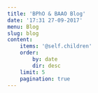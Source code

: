 ```yaml
---
title: 'BPhO & BAAO Blog'
date: '17:31 27-09-2017'
menu: Blog
slug: blog
content:
    items: '@self.children'
    order:
        by: date
        dir: desc
    limit: 5
    pagination: true
---
```


